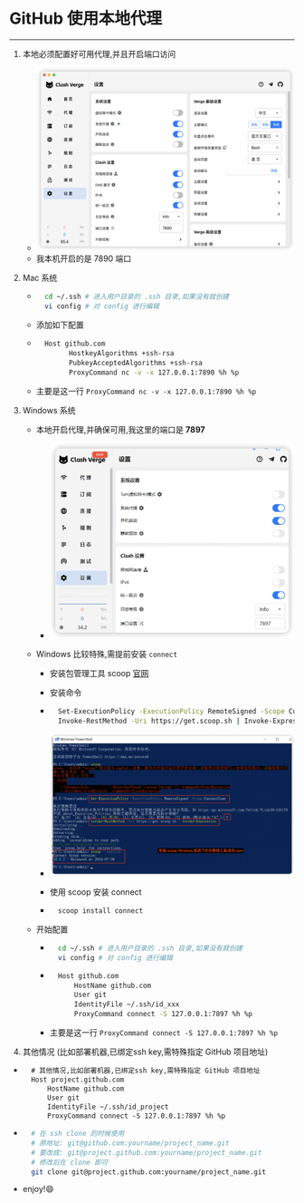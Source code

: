 # GitHub 使用本地代理

---

1. 本地必须配置好可用代理,并且开启端口访问

    - ![image-20250516085459046](assets/image-20250516085459046.png)
    - 我本机开启的是 7890 端口

2. Mac 系统

    - ```bash
        cd ~/.ssh # 进入用户目录的 .ssh 目录,如果没有就创建
        vi config # 对 config 进行编辑
        ```

    - 添加如下配置

    - ```bash
        Host github.com
              HostkeyAlgorithms +ssh-rsa
              PubkeyAcceptedAlgorithms +ssh-rsa
              ProxyCommand nc -v -x 127.0.0.1:7890 %h %p
        ```

        

    - 主要是这一行 `ProxyCommand nc -v -x 127.0.0.1:7890 %h %p`

3. Windows 系统

    - 本地开启代理,并确保可用,我这里的端口是 **7897**

        - ![image-20250516093309604](assets/image-20250516093309604.png)

    - Windows 比较特殊,需提前安装 `connect`

        - 安装包管理工具 scoop [官网](https://scoop.sh/)

        - 安装命令

        - ```bash
            Set-ExecutionPolicy -ExecutionPolicy RemoteSigned -Scope CurrentUser
            Invoke-RestMethod -Uri https://get.scoop.sh | Invoke-Expression
            ```

        - ![image-20250516092037268](assets/image-20250516092037268.png)

        - 使用 scoop 安装 connect

        - ```bash
            scoop install connect
            ```

    - 开始配置

        - ```bash
            cd ~/.ssh # 进入用户目录的 .ssh 目录,如果没有就创建
            vi config # 对 config 进行编辑
            ```

        - ```bash
            Host github.com
                HostName github.com
                User git
                IdentityFile ~/.ssh/id_xxx
                ProxyCommand connect -S 127.0.0.1:7897 %h %p
            ```

        - 主要是这一行 `ProxyCommand connect -S 127.0.0.1:7897 %h %p`

4. 其他情况 (比如部署机器,已绑定ssh key,需特殊指定 GitHub 项目地址)

- ```
    # 其他情况,比如部署机器,已绑定ssh key,需特殊指定 GitHub 项目地址
    Host project.github.com
        HostName github.com
        User git
        IdentityFile ~/.ssh/id_project
        ProxyCommand connect -S 127.0.0.1:7897 %h %p
    ```

- ```bash
    # 在 ssh clone 的时候使用
    # 原地址: git@github.com:yourname/project_name.git
    # 要改成: git@project.github.com:yourname/project_name.git
    # 修改后在 clone 即可
    git clone git@project.github.com:yourname/project_name.git
    ```

- enjoy!😄
